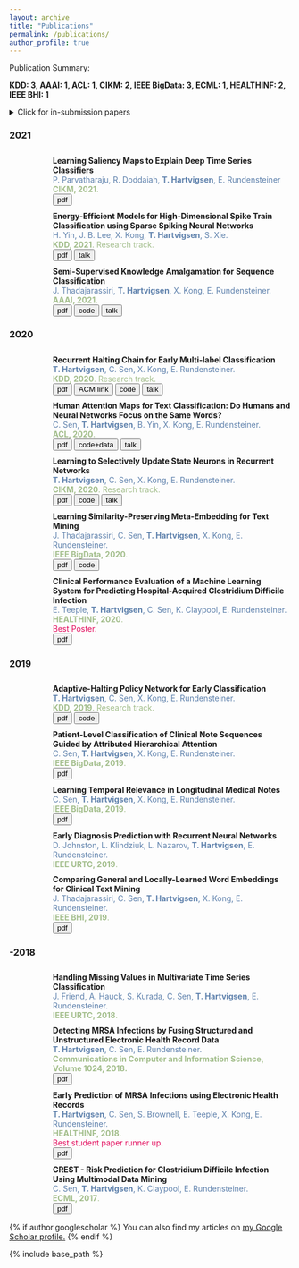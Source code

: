 ```yaml
---
layout: archive
title: "Publications"
permalink: /publications/
author_profile: true
---
```


Publication Summary:

**KDD: 3, AAAI: 1, ACL: 1, CIKM: 2, IEEE BigData: 3, ECML: 1, HEALTHINF: 2, IEEE BHI: 1**

<details>
  <summary>Click for in-submission papers</summary>
  <ul style="border-radius: 0px; margin: 0px 0;">
    <li style="margin: 0; padding: 10px 0 0px 54px; list-style: none; background-image: url('../images/paper_icon.png'); background-repeat: no-repeat; background-position: left top; background-size: 20px;">
      <h3 itemprop="name">Early Classification of Irregular Time Series</h3>
      <div style="color:#5e81ac">
      <b>T. Hartvigsen</b>, W. Gerych, J. Thadajarassiri, X. Kong, E. Rundensteiner.
      </div>
    </li>

    <li style="margin: 0; padding: 10px 0 0px 54px; list-style: none; background-image: url('../images/paper_icon.png'); background-repeat: no-repeat; background-position: left top; background-size: 20px;">
      <h3 itemprop="name">Continuous-Time Attention Networks for Irregularly-Sampled Time Series Classification</h3>
      <div style="color:#5e81ac">
      <b>T. Hartvigsen</b>, J. Thadajarassiri, X. Kong, E. Rundensteiner.
      </div>
    </li>
    
    <li style="margin: 0; padding: 10px 0 0px 54px; list-style: none; background-image: url('../images/paper_icon.png'); background-repeat: no-repeat; background-position: left top; background-size: 20px;">
      <h3 itemprop="name">Recovering The Propensity Score From Biased Positive Unlabeled Data</h3>
      <div style="color:#5e81ac">
      W. Gerych, <b>T. Hartvigsen</b>, L. Buquicchio, E. Rundensteiner, E. Agu.
      </div>
    </li>

    <li style="margin: 0; padding: 10px 0 0px 54px; list-style: none; background-image: url('../images/paper_icon.png'); background-repeat: no-repeat; background-position: left top; background-size: 20px;">
      <h3 itemprop="name">Recurrent Bayesian Classifier Chains for Exact Multi-label Classification</h3>
      <div style="color:#5e81ac">
      W. Gerych, <b>T. Hartvigsen</b>, L. Buquicchio, E. Rundensteiner, E. Agu.
      </div>
    </li>

    <li style="margin: 0; padding: 10px 0 0px 54px; list-style: none; background-image: url('../images/paper_icon.png'); background-repeat: no-repeat; background-position: left top; background-size: 20px;">
      <h3 itemprop="name">Positive Unlabeled Learning with a Sequential Selection Bias</h3>
      <div style="color:#5e81ac">
      W. Gerych, <b>T. Hartvigsen</b>, L. Buquicchio, K. Chandrasekaran, A. Alajaji, H. Mansoor, E. Rundensteiner, E. Agu.
      </div>
    </li>

    <li style="margin: 0; padding: 10px 0 0px 54px; list-style: none; background-image: url('../images/paper_icon.png'); background-repeat: no-repeat; background-position: left top; background-size: 20px;">
      <h3 itemprop="name">Exact Multi-Label Classification with Incompletely Labeled Data</h3>
      <div style="color:#5e81ac">
      W. Gerych, <b>T. Hartvigsen</b>, L. Buquicchio, E. Rundensteiner, E. Agu.
      </div>
    </li>

    <li style="margin: 0; padding: 10px 0 0px 54px; list-style: none; background-image: url('../images/paper_icon.png'); background-repeat: no-repeat; background-position: left top; background-size: 20px;">
      <h3 itemprop="name">Explainable Text Classification with Partially-Labeled Human Attention</h3>
      <div style="color:#5e81ac">
      D. Zhang, C. Sen,  J. Thadajarassiri, <b>T. Hartvigsen</b>, X. Kong, E. Rundensteiner.
      </div>
    </li>

    <li style="margin: 0; padding: 10px 0 0px 54px; list-style: none; background-image: url('../images/paper_icon.png'); background-repeat: no-repeat; background-position: left top; background-size: 20px;">
      <h3 itemprop="name">SkipSNN: Efficiently Classifying Sparse and Noisy Spike Trains</h3>
      <div style="color:#5e81ac">
      H. Yin, X. Kong, L. Liu, X. Dai, <b>T. Hartvigsen</b>.
      </div>
    </li>

    <li style="margin: 0; padding: 10px 0 0px 54px; list-style: none; background-image: url('../images/paper_icon.png'); background-repeat: no-repeat; background-position: left top; background-size: 20px;">
      <h3 itemprop="name">Crowd-MIA: A Crowdsourced Dataset for Multi-grained Weakly Supervised Learning</h3>
      <div style="color:#5e81ac">
      R. Hu, D. Zhang, D. Tao, <b>T. Hartvigsen</b>, H. Feng, E. Rundensteiner.
      </div>
    </li>

    <li style="margin: 0; padding: 10px 0 0px 54px; list-style: none; background-image: url('../images/paper_icon.png'); background-repeat: no-repeat; background-position: left top; background-size: 20px;">
      <h3 itemprop="name">Multi-State Brain Network Discovery</h3>
      <div style="color:#5e81ac">
      H. Yin, X. Liu, X. Kong, <b>T. Hartvigsen</b>, Y. Li.
      </div>
    </li>

    <li style="margin: 0; padding: 10px 0 0px 54px; list-style: none; background-image: url('../images/paper_icon.png'); background-repeat: no-repeat; background-position: left top; background-size: 20px;">
      <h3 itemprop="name">Variational Open-Set Recognition</h3>
      <div style="color:#5e81ac">
      L. Buquicchio, W. Gerych, K. Chandrasekaran, A. Alajaji, H. Mansoor, <b>T. Hartvigsen</b>, E. Rundensteiner.
      </div>
    </li>
  </ul>
</details>

<h3 itemprop="name">2021</h3>
<ul style="border-radius: 0px; margin: 0px 0;">
  <li style="margin: 0; padding: 10px 0 0px 54px; list-style: none; background-image: url('../images/paper_icon.png'); background-repeat: no-repeat; background-position: left top; background-size: 20px;">
  <strong>Learning Saliency Maps to Explain Deep Time Series Classifiers</strong>
  <div style="color:#5e81ac">
    P. Parvatharaju, R. Doddaiah, <b>T. Hartvigsen</b>, E. Rundensteiner
  </div>

  <div style="color:#a3be8c">
    <strong>CIKM, 2021</strong>.
  </div>

  <div>
    <button onclick="location.href='../papers/cikm21.pdf'" type="button">pdf</button>
  </div>
  </li>

  <li style="margin: 0; padding: 10px 0 0px 54px; list-style: none; background-image: url('../images/paper_icon.png'); background-repeat: no-repeat; background-position: left top; background-size: 20px;">
  <strong>Energy-Efficient Models for High-Dimensional Spike Train Classification using Sparse Spiking Neural Networks</strong>
  <div style="color:#5e81ac">
    H. Yin, J. B. Lee, X. Kong, <b>T. Hartvigsen</b>, S. Xie.
  </div>

  <div style="color:#a3be8c">
    <strong>KDD, 2021</strong>. Research track.
  </div>

  <div>
    <button onclick="location.href='../papers/kdd21.pdf'" type="button">pdf</button>
    <button onclick="location.href='https://dl.acm.org/doi/abs/10.1145/3447548.3467252'" type="button">talk</button>
  </div>
  <!--
  <details>
    <summary>bibtex reference</summary>
    <pre>
    <code>
    @inproceedings{yin2021energy,
      author    = "Hang Yin and John Boaz Lee and Xiangnan Kong and Thomas Hartvigsen and Sihong Xie",
      title     = "Energy-Efficient Models for High-Dimensional Spike Train Classification using Sparse Spiking Neural Networks",
      booktitle = "ACM SIGKDD Conference on Knowledge Discovery and Data Mining (KDD '21)",
      year      = "2021"
    }
    </code>
    </pre>
  </details>
  -->
  </li>

 <li style="margin: 0; padding: 10px 0 0px 54px; list-style: none; background-image: url('../images/paper_icon.png'); background-repeat: no-repeat; background-position: left top; background-size: 20px;">
  <strong>Semi-Supervised Knowledge Amalgamation for Sequence Classification</strong>
  <div style="color:#5e81ac">
  J. Thadajarassiri, <strong>T. Hartvigsen</strong>, X. Kong, E. Rundensteiner.
  </div>

  <div style="color:#a3be8c">
  <strong>AAAI, 2021</strong>.
  </div>

  <div>
    <button onclick="location.href='../papers/aaai21.pdf'" type="button">pdf</button>
    <button onclick="location.href='https://github.com/jida-thada/ska'" type="button">code</button>
    <button onclick="location.href='https://slideslive.com/38947947/semisupervised-knowledge-amalgamation-for-sequence-classification?ref=account-79851-latest'" type="code">talk</button>
  </div>
 </li>
</ul>

<h3 itemprop="name">2020</h3>
<ul style="border-radius: 0px; margin: 0px 0;">
 <li style="margin: 0; padding: 10px 0 0px 54px; list-style: none; background-image: url('../images/paper_icon.png'); background-repeat: no-repeat; background-position: left top; background-size: 20px;">
  <strong>Recurrent Halting Chain for Early Multi-label Classification</strong>
  <div style="color:#5e81ac">
  <strong>T. Hartvigsen</strong>, C. Sen, X. Kong, E. Rundensteiner.
  </div>

  <div style="color:#a3be8c">
  <strong>KDD, 2020</strong>. Research track.
  </div>

  <div>
    <button onclick="location.href='../papers/kdd20.pdf'" type="button">pdf</button>
    <button onclick="location.href='https://dl.acm.org/doi/10.1145/3394486.3403191?cid=99659453882'" type="button">ACM link</button>
    <button onclick="location.href='https://github.com/Thartvigsen/RecurrentHaltingChain'" type="button">code</button>
    <button onclick="location.href='https://youtu.be/Z1_jFf4DrtI'" type="button">talk</button>
  </div>
 </li>

 <li style="margin: 0; padding: 10px 0 0px 54px; list-style: none; background-image: url('../images/paper_icon.png'); background-repeat: no-repeat; background-position: left top; background-size: 20px;">
  <strong>Human Attention Maps for Text Classification:  Do Humans and Neural Networks Focus on the Same Words?</strong>
  <div style="color:#5e81ac">
  C. Sen, <strong>T. Hartvigsen</strong>, B. Yin, X. Kong, E. Rundensteiner.
  </div>

  <div style="color:#a3be8c">
  <strong>ACL, 2020</strong>.
  </div>

  <div>
    <button onclick="location.href='../papers/acl20.pdf'" type="button">pdf</button>
    <button onclick="location.href='http://davis.wpi.edu/dsrg/PROJECTS/YELPHAT/index.html'" type="button">code+data</button>
    <button onclick="location.href='http://slideslive.com/38929024'" type="button">talk</button>
  </div>
 </li>

 <li style="margin: 0; padding: 10px 0 0px 54px; list-style: none; background-image: url('../images/paper_icon.png'); background-repeat: no-repeat; background-position: left top; background-size: 20px;">
  <strong>Learning to Selectively Update State Neurons in Recurrent Networks</strong>
  <div style="color:#5e81ac">
  <strong>T. Hartvigsen</strong>, C. Sen, X. Kong, E. Rundensteiner.
  </div>

  <div style="color:#a3be8c">
  <strong>CIKM, 2020</strong>. Research track.
  </div>
  
  <div>
    <button onclick="location.href='../papers/cikm20.pdf'" type="button">pdf</button>
    <button onclick="location.href='https://github.com/thartvigsen/sarnn'" type="button">code</button>
    <button onclick="location.href='https://www.youtube.com/watch?v=OFIax-TLvcw'" type="button">talk</button>
  </div>
 </li>

 <li style="margin: 0; padding: 10px 0 0px 54px; list-style: none; background-image: url('../images/paper_icon.png'); background-repeat: no-repeat; background-position: left top; background-size: 20px;">
  <strong>Learning Similarity-Preserving Meta-Embedding for Text Mining</strong>
  <div style="color:#5e81ac">
  J. Thadajarassiri, C. Sen, <strong>T. Hartvigsen</strong>, X. Kong, E. Rundensteiner.
  </div>

  <div style="color:#a3be8c">
  <strong>IEEE BigData, 2020</strong>.
  </div>

  <div>
    <button onclick="location.href='../papers/bigdata20.pdf'" type="button">pdf</button>
    <button onclick="location.href='https://github.com/jida-thada/simme'" type="button">code</button>
  </div>
 </li>

 <li style="margin: 0; padding: 10px 0 0px 54px; list-style: none; background-image: url('../images/paper_icon.png'); background-repeat: no-repeat; background-position: left top; background-size: 20px;">
  <strong>Clinical Performance Evaluation of a Machine Learning System for Predicting Hospital-Acquired Clostridium Difficile Infection</strong>
  <div style="color:#5e81ac">
  E. Teeple, <strong>T. Hartvigsen</strong>, C. Sen, K. Claypool, E. Rundensteiner.
  </div>

  <div style="color:#a3be8c">
  <strong>HEALTHINF, 2020</strong>.
  </div>
  <div style="color:#E30B5C">
  Best Poster.
  </div>

  <div>
    <button onclick="location.href='https://www.scitepress.org/PublicationsDetail.aspx?ID=23u2EM1O4ro%3d&t=1'" type="button">pdf</button>
  </div>
 </li>
</ul>

<h3 itemprop="name">2019</h3>
<ul style="border-radius: 0px; margin: 0px 0;">
 <li style="margin: 0; padding: 10px 0 0px 54px; list-style: none; background-image: url('../images/paper_icon.png'); background-repeat: no-repeat; background-position: left top; background-size: 20px;">
  <strong>Adaptive-Halting Policy Network for Early Classification</strong>
  <div style="color:#5e81ac">
  <strong>T. Hartvigsen</strong>, C. Sen, X. Kong, E. Rundensteiner. 
  </div>

  <div style="color:#a3be8c">
  <strong>KDD, 2019</strong>. Research track.
  </div>

  <div>
    <button onclick="location.href='../papers/kdd19.pdf'" type="button">pdf</button>
    <button onclick="location.href='https://github.com/Thartvigsen/EARLIEST'" type="button">code</button>
  </div>
 </li>
 
 <li style="margin: 0; padding: 10px 0 0px 54px; list-style: none; background-image: url('../images/paper_icon.png'); background-repeat: no-repeat; background-position: left top; background-size: 20px;">
  <strong>Patient-Level Classification of Clinical Note Sequences Guided by Attributed Hierarchical Attention</strong>
  <div style="color:#5e81ac">
  C. Sen, <strong>T. Hartvigsen</strong>, X. Kong, E. Rundensteiner. 
  </div>

  <div style="color:#a3be8c">
  <strong>IEEE BigData, 2019</strong>.
  </div>

  <div>
    <button onclick="location.href='https://ieeexplore.ieee.org/abstract/document/9006403'" type="button">pdf</button>
  </div>
 </li>
 
 <li style="margin: 0; padding: 10px 0 0px 54px; list-style: none; background-image: url('../images/paper_icon.png'); background-repeat: no-repeat; background-position: left top; background-size: 20px;">
  <strong>Learning Temporal Relevance in Longitudinal Medical Notes</strong>
  <div style="color:#5e81ac">
  C. Sen, <strong>T. Hartvigsen</strong>, X. Kong, E. Rundensteiner. 
  </div>

  <div style="color:#a3be8c">
  <strong>IEEE BigData, 2019</strong>.
  </div>

  <div>
    <button onclick="location.href='https://ieeexplore.ieee.org/abstract/document/9006400'" type="button">pdf</button>
  </div>
 </li>
 
 <li style="margin: 0; padding: 10px 0 0px 54px; list-style: none; background-image: url('../images/paper_icon.png'); background-repeat: no-repeat; background-position: left top; background-size: 20px;">
  <strong>Early Diagnosis Prediction with Recurrent Neural Networks</strong>
  <div style="color:#5e81ac">
  D. Johnston, L. Klindziuk, L. Nazarov, <b>T. Hartvigsen</b>, E. Rundensteiner.
  </div>

  <div style="color:#a3be8c">
  <strong>IEEE URTC, 2019</strong>.
  </div>
 </li>
 
 <li style="margin: 0; padding: 10px 0 0px 54px; list-style: none; background-image: url('../images/paper_icon.png'); background-repeat: no-repeat; background-position: left top; background-size: 20px;">
  <strong>Comparing General and Locally-Learned Word Embeddings for Clinical Text Mining</strong>
  <div style="color:#5e81ac">
  J. Thadajarassiri, C. Sen, <b>T. Hartvigsen</b>, X. Kong, E. Rundensteiner.
  </div>

  <div style="color:#a3be8c">
  <strong>IEEE BHI, 2019</strong>.
  </div>

  <div>
    <button onclick="location.href='../papers/bhi19.pdf'" type="button">pdf</button>
  </div>
 </li>
</ul>

<h3 itemprop="name">-2018</h3>
<ul style="border-radius: 0px; margin: 0px 0;">
 <li style="margin: 0; padding: 10px 0 0px 54px; list-style: none; background-image: url('../images/paper_icon.png'); background-repeat: no-repeat; background-position: left top; background-size: 20px;">
  <strong>Handling Missing Values in Multivariate Time Series Classification</strong>
  <div style="color:#5e81ac">
  J. Friend, A. Hauck, S. Kurada, C. Sen, <b>T. Hartvigsen</b>, E. Rundensteiner.
  </div>

  <div style="color:#a3be8c">
  <strong>IEEE URTC, 2018</strong>.
  </div>
 </li>
 
 <li style="margin: 0; padding: 10px 0 0px 54px; list-style: none; background-image: url('../images/paper_icon.png'); background-repeat: no-repeat; background-position: left top; background-size: 20px;">
  <strong>Detecting MRSA Infections by Fusing Structured and Unstructured Electronic Health Record Data</strong>
  <div style="color:#5e81ac">
  <b>T. Hartvigsen</b>, C. Sen, E. Rundensteiner.
  </div>

  <div style="color:#a3be8c">
  <strong>Communications in Computer and Information Science, Volume 1024, 2018.</strong>
  </div>

  <div>
    <button onclick="location.href='https://link.springer.com/chapter/10.1007/978-3-030-29196-9_21'" type="button">pdf</button>
  </div>
 </li>
 
 <li style="margin: 0; padding: 10px 0 0px 54px; list-style: none; background-image: url('../images/paper_icon.png'); background-repeat: no-repeat; background-position: left top; background-size: 20px;">
  <strong>Early Prediction of MRSA Infections using Electronic Health Records</strong>
  <div style="color:#5e81ac">
  <b>T. Hartvigsen</b>, C. Sen, S. Brownell, E. Teeple, X. Kong, E. Rundensteiner.
  </div>

  <div style="color:#a3be8c">
  <strong>HEALTHINF, 2018</strong>.
  </div>
  <div style="color:#E30B5C">
  Best student paper runner up.
  </div>

  <div>
    <button onclick="location.href='http://www.scitepress.org/Papers/2018/65996/65996.pdf'" type="button">pdf</button>
  </div>
 </li>

 <li style="margin: 0; padding: 10px 0 0px 54px; list-style: none; background-image: url('../images/paper_icon.png'); background-repeat: no-repeat; background-position: left top; background-size: 20px;">
  <strong>CREST - Risk Prediction for Clostridium Difficile Infection Using Multimodal Data Mining</strong>
  <div style="color:#5e81ac">
  C. Sen, <b>T. Hartvigsen</b>, K. Claypool, E. Rundensteiner.
  </div>

  <div style="color:#a3be8c">
  <strong>ECML, 2017</strong>.
  </div>

  <div>
    <button onclick="location.href='../papers/ecml17.pdf'" type="button">pdf</button>
  </div>
 </li>
</ul>

{% if author.googlescholar %}
  You can also find my articles on <u><a href="{{author.googlescholar}}">my Google Scholar profile</a>.</u>
{% endif %}

{% include base_path %}

<!--
{% for post in site.publications reversed %}
  {% include archive-single.html %}
{% endfor %}
-->

